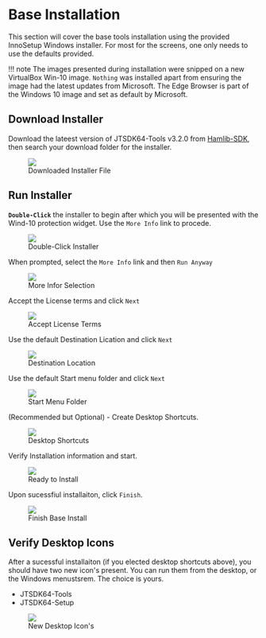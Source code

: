 # Base Installation

This section will cover the base tools installation using the provided InnoSetup Windows installer. For most for the screens, one only needs to use the defaults provided.

!!! note
    The images presented during installation were snipped on a new VirtualBox Win-10 image. `Nothing` was installed
    apart from ensuring the image had the latest updates from Microsoft. The Edge Browser is part of the 
    Windows 10 image and set as default by Microsoft.

## Download Installer

Download the lateest version of JTSDK64-Tools v3.2.0 from [Hamlib-SDK], then search your download folder for the installer.

<figure>
  <img src="../images/1-Download-Installer.PNG" width=auto />
  <figcaption>Downloaded Installer File</figcaption>
</figure>

[Hamlib-SDK]: https://sourceforge.net/projects/hamlib-sdk/files/Windows/JTSDK-3.2.0-x64-Stream/

## Run Installer

**`Double-Click`** the installer to begin after which you will be presented with the Wind-10 protection widget. Use the `More Info` link to procede.

<figure>
  <img src="../images/2-Run-Installer-1.PNG" width=auto />
  <figcaption>Double-Click Installer</figcaption>
</figure>

When prompted, select the `More Info` link and then `Run Anyway`

<figure>
  <img src="../images/2-Run-Installer-2.PNG" width=auto />
  <figcaption>More Infor Selection</figcaption>
</figure>


Accept the License terms and click `Next`

<figure>
  <img src="../images/2-Run-Installer-3.PNG" width=auto />
  <figcaption>Accept License Terms</figcaption>
</figure>

Use the default Destination Lication and click `Next`

<figure>
  <img src="../images/2-Run-Installer-4.PNG" width=auto />
  <figcaption>Destination Location</figcaption>
</figure>

Use the default Start menu folder and click `Next`

<figure>
  <img src="../images/2-Run-Installer-5.PNG" width=auto />
  <figcaption>Start Menu Folder</figcaption>
</figure>

(Recommended but Optional) - Create Desktop Shortcuts. 

<figure>
  <img src="../images/2-Run-Installer-6.PNG" width=auto />
  <figcaption>Desktop Shortcuts</figcaption>
</figure>

Verify Installation information and start.

<figure>
  <img src="../images/2-Run-Installer-7.PNG" width=auto />
  <figcaption>Ready to Install</figcaption>
</figure>

Upon sucessfiul installaiton, click `Finish`.

<figure>
  <img src="../images/2-Run-Installer-8.PNG" width=auto />
  <figcaption>Finish Base Install</figcaption>
</figure>

## Verify Desktop Icons

After a sucessful installaiton (if you elected desktop shortcuts above), you should have two new icon's present. You can run them from the desktop, or the Windows menustsrem. The choice is yours.

- JTSDK64-Tools
- JTSDK64-Setup

<figure>
  <img src="../images/3-Run-Setup-1.PNG" width=auto />
  <figcaption>New Desktop Icon's</figcaption>
</figure>